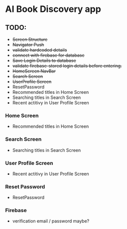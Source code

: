 # AI Book Discovery app

## TODO:
- ~~Screen Structure~~
- ~~Navigator Push~~
- ~~validate hardcoded details~~
- ~~connect with firebase for database~~
- ~~Save Login Details to database~~
- ~~validate firebase-stored login details before entering.~~
- ~~HomeScreen NavBar~~
- ~~Search Screen~~
- ~~UserProfile Screen~~
- ResetPassword
- Recommended titles in Home Screen
- Searching titles in Search Screen
- Recent actitivy in User Profile Screen

### Home Screen
- Recommended titles in Home Screen

### Search Screen
- Searching titles in Search Screen

### User Profile Screen
- Recent actitivy in User Profile Screen

### Reset Password
- ResetPassword

### Firebase
- verification email / password maybe?
